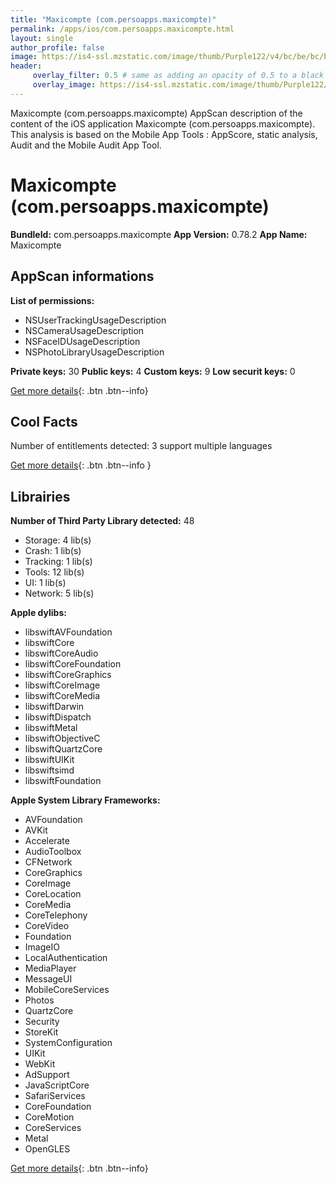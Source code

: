 ```yaml
---
title: "Maxicompte (com.persoapps.maxicompte)"
permalink: /apps/ios/com.persoapps.maxicompte.html
layout: single
author_profile: false
image: https://is4-ssl.mzstatic.com/image/thumb/Purple122/v4/bc/be/bc/bcbebc38-4d19-d94f-4ab0-235ae6a0e2b3/AppIcon-0-0-1x_U007emarketing-0-0-0-7-0-0-sRGB-0-0-0-GLES2_U002c0-512MB-85-220-0-0.png/512x512bb.jpg
header: 
     overlay_filter: 0.5 # same as adding an opacity of 0.5 to a black background
     overlay_image: https://is4-ssl.mzstatic.com/image/thumb/Purple122/v4/bc/be/bc/bcbebc38-4d19-d94f-4ab0-235ae6a0e2b3/AppIcon-0-0-1x_U007emarketing-0-0-0-7-0-0-sRGB-0-0-0-GLES2_U002c0-512MB-85-220-0-0.png/512x512bb.jpg
---
```

Maxicompte (com.persoapps.maxicompte) AppScan description of the content of the iOS application Maxicompte (com.persoapps.maxicompte). This analysis is based on the Mobile App Tools : AppScore, static analysis, Audit and the Mobile Audit App Tool.

# Maxicompte (com.persoapps.maxicompte)

**BundleId:** com.persoapps.maxicompte
**App Version:** 0.78.2
**App Name:** Maxicompte


## AppScan informations 

**List of permissions:** 
- NSUserTrackingUsageDescription
- NSCameraUsageDescription
- NSFaceIDUsageDescription
- NSPhotoLibraryUsageDescription
  
  
**Private keys:** 30
**Public keys:** 4
**Custom keys:** 9
**Low securit keys:** 0
  
[Get more details](/pricing.html){: .btn .btn--info}

## Cool Facts

Number of entitlements detected: 3
support multiple languages
  
[Get more details](/pricing.html){: .btn .btn--info }

## Librairies 
**Number of Third Party Library detected:** 48
- Storage: 4 lib(s)
- Crash: 1 lib(s)
- Tracking: 1 lib(s)
- Tools: 12 lib(s)
- UI: 1 lib(s)
- Network: 5 lib(s)


**Apple dylibs:**
- libswiftAVFoundation
- libswiftCore
- libswiftCoreAudio
- libswiftCoreFoundation
- libswiftCoreGraphics
- libswiftCoreImage
- libswiftCoreMedia
- libswiftDarwin
- libswiftDispatch
- libswiftMetal
- libswiftObjectiveC
- libswiftQuartzCore
- libswiftUIKit
- libswiftsimd
- libswiftFoundation


**Apple System Library Frameworks:**
- AVFoundation
- AVKit
- Accelerate
- AudioToolbox
- CFNetwork
- CoreGraphics
- CoreImage
- CoreLocation
- CoreMedia
- CoreTelephony
- CoreVideo
- Foundation
- ImageIO
- LocalAuthentication
- MediaPlayer
- MessageUI
- MobileCoreServices
- Photos
- QuartzCore
- Security
- StoreKit
- SystemConfiguration
- UIKit
- WebKit
- AdSupport
- JavaScriptCore
- SafariServices
- CoreFoundation
- CoreMotion
- CoreServices
- Metal
- OpenGLES


  
[Get more details](/pricing.html){: .btn .btn--info}

